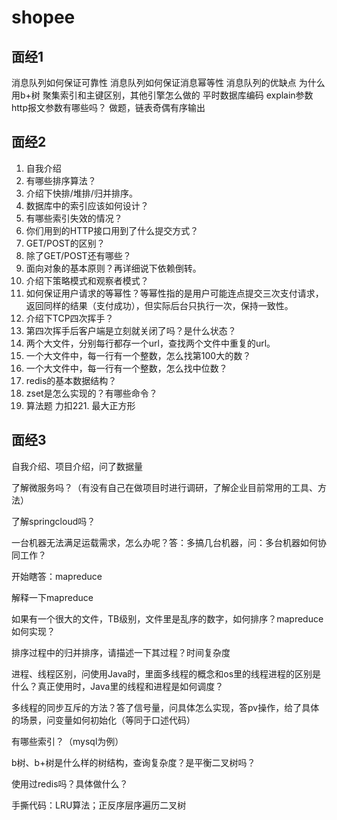 # shopee

## 面经1

消息队列如何保证可靠性
消息队列如何保证消息幂等性
消息队列的优缺点
为什么用b+树
聚集索引和主键区别，其他引擎怎么做的
平时数据库编码
explain参数
http报文参数有哪些吗？
做题，链表奇偶有序输出

## 面经2

1. 自我介绍
2. 有哪些排序算法？
3. 介绍下快排/堆排/归并排序。
4. 数据库中的索引应该如何设计？
5. 有哪些索引失效的情况？
6. 你们用到的HTTP接口用到了什么提交方式？
7. GET/POST的区别？
8. 除了GET/POST还有哪些？
9. 面向对象的基本原则？再详细说下依赖倒转。
10. 介绍下策略模式和观察者模式？
11. 如何保证用户请求的等幂性？等幂性指的是用户可能连点提交三次支付请求，返回同样的结果（支付成功），但实际后台只执行一次，保持一致性。
12. 介绍下TCP四次挥手？
13. 第四次挥手后客户端是立刻就关闭了吗？是什么状态？
14. 两个大文件，分别每行都存一个url，查找两个文件中重复的url。
15. 一个大文件中，每一行有一个整数，怎么找第100大的数？
16. 一个大文件中，每一行有一个整数，怎么找中位数？
17. redis的基本数据结构？
18. zset是怎么实现的？有哪些命令？
19. 算法题 力扣221. 最大正方形

## 面经3

自我介绍、项目介绍，问了数据量

了解微服务吗？（有没有自己在做项目时进行调研，了解企业目前常用的工具、方法）

了解springcloud吗？

一台机器无法满足运载需求，怎么办呢？答：多搞几台机器，问：多台机器如何协同工作？

开始瞎答：mapreduce

解释一下mapreduce

如果有一个很大的文件，TB级别，文件里是乱序的数字，如何排序？mapreduce如何实现？

排序过程中的归并排序，请描述一下其过程？时间复杂度

进程、线程区别，问使用Java时，里面多线程的概念和os里的线程进程的区别是什么？真正使用时，Java里的线程和进程是如何调度？

多线程的同步互斥的方法？答了信号量，问具体怎么实现，答pv操作，给了具体的场景，问变量如何初始化（等同于口述代码）

有哪些索引？（mysql为例）

b树、b+树是什么样的树结构，查询复杂度？是平衡二叉树吗？

使用过redis吗？具体做什么？

手撕代码：LRU算法；正反序层序遍历二叉树


